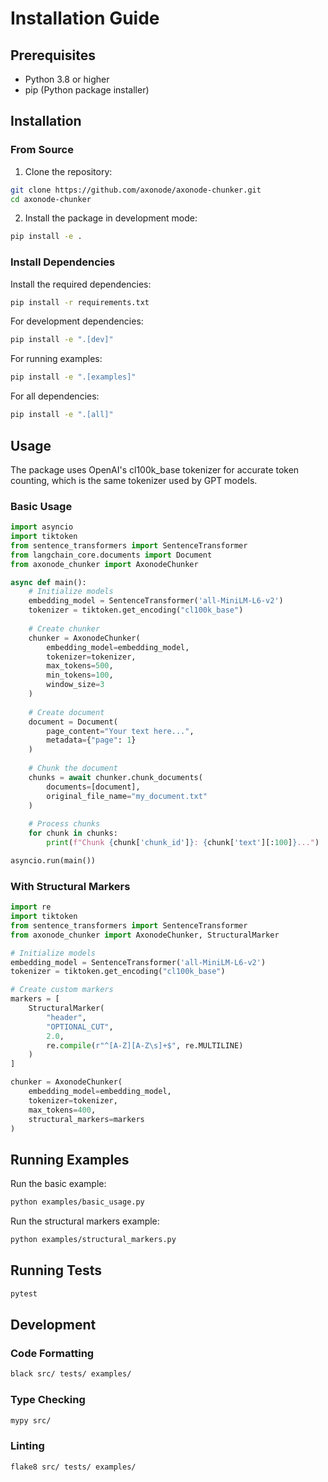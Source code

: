 # Installation Guide

## Prerequisites

- Python 3.8 or higher
- pip (Python package installer)

## Installation

### From Source

1. Clone the repository:
```bash
git clone https://github.com/axonode/axonode-chunker.git
cd axonode-chunker
```

2. Install the package in development mode:
```bash
pip install -e .
```

### Install Dependencies

Install the required dependencies:
```bash
pip install -r requirements.txt
```

For development dependencies:
```bash
pip install -e ".[dev]"
```

For running examples:
```bash
pip install -e ".[examples]"
```

For all dependencies:
```bash
pip install -e ".[all]"
```

## Usage

The package uses OpenAI's cl100k_base tokenizer for accurate token counting, which is the same tokenizer used by GPT models.

### Basic Usage

```python
import asyncio
import tiktoken
from sentence_transformers import SentenceTransformer
from langchain_core.documents import Document
from axonode_chunker import AxonodeChunker

async def main():
    # Initialize models
    embedding_model = SentenceTransformer('all-MiniLM-L6-v2')
    tokenizer = tiktoken.get_encoding("cl100k_base")
    
    # Create chunker
    chunker = AxonodeChunker(
        embedding_model=embedding_model,
        tokenizer=tokenizer,
        max_tokens=500,
        min_tokens=100,
        window_size=3
    )
    
    # Create document
    document = Document(
        page_content="Your text here...",
        metadata={"page": 1}
    )
    
    # Chunk the document
    chunks = await chunker.chunk_documents(
        documents=[document],
        original_file_name="my_document.txt"
    )
    
    # Process chunks
    for chunk in chunks:
        print(f"Chunk {chunk['chunk_id']}: {chunk['text'][:100]}...")

asyncio.run(main())
```

### With Structural Markers

```python
import re
import tiktoken
from sentence_transformers import SentenceTransformer
from axonode_chunker import AxonodeChunker, StructuralMarker

# Initialize models
embedding_model = SentenceTransformer('all-MiniLM-L6-v2')
tokenizer = tiktoken.get_encoding("cl100k_base")

# Create custom markers
markers = [
    StructuralMarker(
        "header", 
        "OPTIONAL_CUT", 
        2.0, 
        re.compile(r"^[A-Z][A-Z\s]+$", re.MULTILINE)
    )
]

chunker = AxonodeChunker(
    embedding_model=embedding_model,
    tokenizer=tokenizer,
    max_tokens=400,
    structural_markers=markers
)
```

## Running Examples

Run the basic example:
```bash
python examples/basic_usage.py
```

Run the structural markers example:
```bash
python examples/structural_markers.py
```

## Running Tests

```bash
pytest
```

## Development

### Code Formatting

```bash
black src/ tests/ examples/
```

### Type Checking

```bash
mypy src/
```

### Linting

```bash
flake8 src/ tests/ examples/
``` 